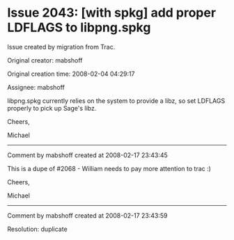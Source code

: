 # Issue 2043: [with spkg] add proper LDFLAGS to libpng.spkg

Issue created by migration from Trac.

Original creator: mabshoff

Original creation time: 2008-02-04 04:29:17

Assignee: mabshoff

libpng.spkg currently relies on the system to provide a libz, so set LDFLAGS properly to pick up Sage's libz.

Cheers,

Michael


---

Comment by mabshoff created at 2008-02-17 23:43:45

This is a dupe of #2068 - William needs to pay more attention to trac :)

Cheers,

Michael


---

Comment by mabshoff created at 2008-02-17 23:43:59

Resolution: duplicate
